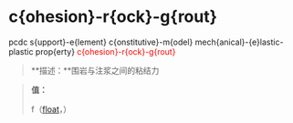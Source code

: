 # c{ohesion}-r{ock}-g{rout}
pcdc s{upport}-e{lement} c{onstitutive}-m{odel} mech{anical}-{e}lastic-plastic prop{erty} <span style='color: red;'>c{ohesion}-r{ock}-g{rout}</span>
> **描述：**围岩与注浆之间的粘结力

> 
> **值：**
> 
> f（[float](数据类型/float/)，）

